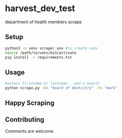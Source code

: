 # harvest_dev_test
department of health members scrape

## Setup
```bash
python3 -m venv scraper_env #to create venv
source /path/to/venv/bin/activate
pip install -r requirements.txt
```

## Usage
```bash
#select firstname or lastname , and a board!
python scrape.py -bn "board of dentistry" -fn "mark"
```
## Happy Scraping

## Contributing
Comments are welcome.
